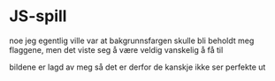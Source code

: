 # JS-spill

noe jeg egentlig ville var at bakgrunnsfargen skulle bli beholdt meg flaggene, men det viste seg å være veldig vanskelig å få til


bildene er lagd av meg så det er derfor de kanskje ikke ser perfekte ut